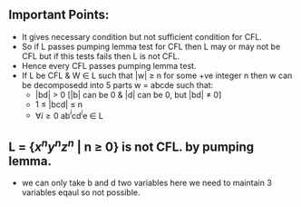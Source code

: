 ## Important Points:
- It gives necessary condition but not sufficient condition for CFL.
- So if L passes pumping lemma test for CFL then L may or may not be CFL but if this tests fails then L is not CFL.
- Hence every CFL passes pumping lemma test.
- If L be CFL & W $\in$ L such that |w| $\geq$ n for some +ve integer n then w can be decomposedd into 5 parts w = abcde such that:
    - |bd| $\gt$ 0 [|b| can be 0 & |d| can be 0, but |bd| $\neq$ 0]
    - 1 $\leq$ |bcd| $\leq$ n
    - $\forall i \geq 0$ ab$^i$cd$^i$e $\in$ L

## L = {$x^ny^nz^n$ | n $\geq$ 0} is not CFL. by pumping lemma.
- we can only take b and d two variables here we need to maintain 3 variables eqaul so not possible.